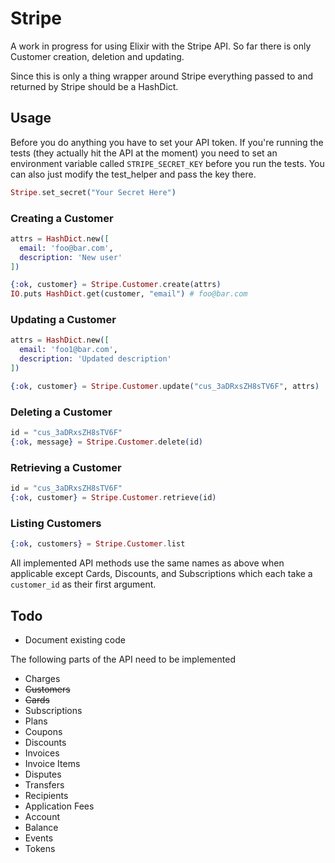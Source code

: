 # Stripe
A work in progress for using Elixir with the Stripe API. So far there is only
Customer creation, deletion and updating.

Since this is only a thing wrapper around Stripe everything passed to and returned by
Stripe should be a HashDict.

## Usage
Before you do anything you have to set your API token. If you're running the tests
(they actually hit the API at the moment) you need to set an environment variable called
`STRIPE_SECRET_KEY` before you run the tests. You can also just modify the test_helper and
pass the key there.

```elixir
Stripe.set_secret("Your Secret Here")
```

### Creating a Customer

```elixir
attrs = HashDict.new([
  email: 'foo@bar.com',
  description: 'New user'
])

{:ok, customer} = Stripe.Customer.create(attrs)
IO.puts HashDict.get(customer, "email") # foo@bar.com
```

### Updating a Customer

```elixir
attrs = HashDict.new([
  email: 'foo1@bar.com',
  description: 'Updated description'
])

{:ok, customer} = Stripe.Customer.update("cus_3aDRxsZH8sTV6F", attrs)
```

### Deleting a Customer

```elixir
id = "cus_3aDRxsZH8sTV6F"
{:ok, message} = Stripe.Customer.delete(id)
```

### Retrieving a Customer

```elixir
id = "cus_3aDRxsZH8sTV6F"
{:ok, customer} = Stripe.Customer.retrieve(id)
```

### Listing Customers

```elixir
{:ok, customers} = Stripe.Customer.list
```

All implemented API methods use the same names as above when applicable except
Cards, Discounts, and Subscriptions which each take a `customer_id` as their
first argument.

## Todo

* Document existing code

The following parts of the API need to be implemented

* Charges
* ~~Customers~~
* ~~Cards~~
* Subscriptions
* Plans
* Coupons
* Discounts
* Invoices
* Invoice Items
* Disputes
* Transfers
* Recipients
* Application Fees
* Account
* Balance
* Events
* Tokens
